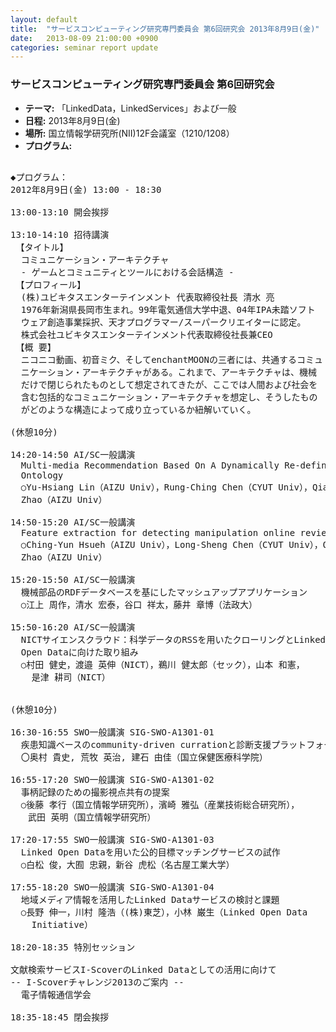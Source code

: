 ```yaml
---
layout: default
title:  "サービスコンピューティング研究専門委員会 第6回研究会 2013年8月9日(金)"
date:   2013-08-09 21:00:00 +0900
categories: seminar report update
---
```


### サービスコンピューティング研究専門委員会 第6回研究会
- __テーマ:__ 「LinkedData，LinkedServices」および一般
- __日程:__ 2013年8月9日(金)
- __場所:__ 国立情報学研究所(NII)12F会議室（1210/1208）
- __プログラム:__

<pre>

◆プログラム：
2012年8月9日(金) 13:00 - 18:30

13:00-13:10 開会挨拶

13:10-14:10 招待講演
 【タイトル】
  コミュニケーション・アーキテクチャ
  - ゲームとコミュニティとツールにおける会話構造 - 
 【プロフィール】
  (株)ユビキタスエンターテインメント 代表取締役社長 清水 亮 
  1976年新潟県長岡市生まれ。99年電気通信大学中退、04年IPA未踏ソフト
  ウェア創造事業採択、天才プログラマー/スーパークリエイターに認定。
  株式会社ユビキタスエンターテインメント代表取締役社長兼CEO
 【概 要】
  ニコニコ動画、初音ミク、そしてenchantMOONの三者には、共通するコミュ
  ニケーション・アーキテクチャがある。これまで、アーキテクチャは、機械
  だけで閉じられたものとして想定されてきたが、ここでは人間および社会を
  含む包括的なコミュニケーション・アーキテクチャを想定し、そうしたもの
  がどのような構造によって成り立っているか紐解いていく。

(休憩10分)

14:20-14:50 AI/SC一般講演
  Multi-media Recommendation Based On A Dynamically Re-definable
  Ontology  
  ○Yu-Hsiang Lin（AIZU Univ），Rung-Ching Chen（CYUT Univ），Qiangfu
  Zhao（AIZU Univ） 

14:50-15:20 AI/SC一般講演
  Feature extraction for detecting manipulation online review 
  ○Ching-Yun Hsueh（AIZU Univ），Long-Sheng Chen（CYUT Univ），Qiangfu
  Zhao（AIZU Univ） 

15:20-15:50 AI/SC一般講演
  機械部品のRDFデータベースを基にしたマッシュアップアプリケーション
  ○江上 周作，清水 宏泰，谷口 祥太，藤井 章博（法政大）

15:50-16:20 AI/SC一般講演
  NICTサイエンスクラウド：科学データのRSSを用いたクローリングとLinked
  Open Dataに向けた取り組み 
  ○村田 健史，渡邉 英伸（NICT），鵜川 健太郎（セック），山本 和憲，
    是津 耕司（NICT） 


(休憩10分)

16:30-16:55 SWO一般講演 SIG-SWO-A1301-01
  疾患知識ベースのcommunity-driven currationと診断支援プラットフォーム
  〇奥村 貴史, 荒牧 英治, 建石 由佳（国立保健医療科学院）

16:55-17:20 SWO一般講演 SIG-SWO-A1301-02
  事柄記録のための撮影視点共有の提案
  ○後藤 孝行（国立情報学研究所），濱崎 雅弘（産業技術総合研究所），
　　武田 英明（国立情報学研究所）

17:20-17:55 SWO一般講演 SIG-SWO-A1301-03
  Linked Open Dataを用いた公的目標マッチングサービスの試作
  ○白松 俊，大囿 忠親，新谷 虎松（名古屋工業大学）

17:55-18:20 SWO一般講演 SIG-SWO-A1301-04
  地域メディア情報を活用したLinked Dataサービスの検討と課題
  ○長野 伸一，川村 隆浩（(株)東芝），小林 巌生（Linked Open Data
    Initiative）

18:20-18:35 特別セッション 

文献検索サービスI-ScoverのLinked Dataとしての活用に向けて
-- I-Scoverチャレンジ2013のご案内 --
  電子情報通信学会

18:35-18:45 閉会挨拶
</pre>

